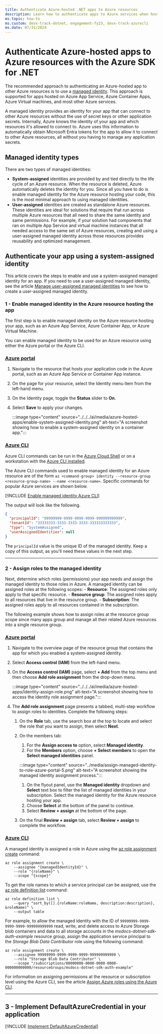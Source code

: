 ```yaml
---
title: Authenticate Azure-hosted .NET apps to Azure resources
description: Learn how to authenticate apps to Azure services when hosted in an Azure compute service like Azure App Service, Azure Functions, or Azure Virtual Machines.
ms.topic: how-to
ms.custom: devx-track-dotnet, engagement-fy23, devx-track-azurecli
ms.date: 07/31/2024
---
```


# Authenticate Azure-hosted apps to Azure resources with the Azure SDK for .NET

The recommended approach to authenticating an Azure-hosted app to other Azure resources is to use a [managed identity](/entra/identity/managed-identities-azure-resources/overview). This approach is supported for apps hosted on Azure App Service, Azure Container Apps, Azure Virtual machines, and most other Azure services.

A managed identity provides an identity for your app that can connect to other Azure resources without the use of secret keys or other application secrets. Internally, Azure knows the identity of your app and which resources it's allowed to connect to. Azure uses this information to automatically obtain Microsoft Entra tokens for the app to allow it to connect to other Azure resources, all without you having to manage any application secrets.

## Managed identity types

There are two types of managed identities:

- **System-assigned** identities are provided by and tied directly to the life cycle of an Azure resource. When the resource is deleted, Azure automatically deletes the identity for you. Since all you have to do is enable managed identity for the Azure resource hosting your code, this is the most minimal approach to using managed identities.
- **User-assigned** identities are created as standalone Azure resources. These identities are ideal for solutions that require that run across multiple Azure resources that all need to share the same identity and same permissions. For example, if your solution had components that ran on multiple App Service and virtual machine instances that all needed access to the same set of Azure resources, creating and using a user-assigned managed identity across those resources provides reusability and optimized management.

## Authenticate your app using a system-assigned identity

This article covers the steps to enable and use a system-assigned managed identity for an app. If you need to use a user-assigned managed identity, see the article [Manage user-assigned managed identities](/entra/identity/managed-identities-azure-resources/how-manage-user-assigned-managed-identities?pivots=identity-mi-methods-azp) to see how to create a user-assigned managed identity.

### 1 - Enable managed identity in the Azure resource hosting the app

The first step is to enable managed identity on the Azure resource hosting your app, such as an Azure App Service, Azure Container App, or Azure Virtual Machine.

You can enable managed identity to be used for an Azure resource using either the Azure portal or the Azure CLI.

### [Azure portal](#tab/azure-portal)

1. Navigate to the resource that hosts your application code in the Azure portal, such as an Azure App Service or Container App instance.
1. On the page for your resource, select the Identity menu item from the left-hand menu.
1. On the Identity page, toggle the **Status** slider to **On**.
1. Select **Save** to apply your changes.

    :::image type="content" source="../../../ai/media/azure-hosted-apps/enable-system-assigned-identity.png" alt-text="A screenshot showing how to enable a system-assigned identity on a container app.":::

### [Azure CLI](#tab/azure-cli)

Azure CLI commands can be run in the [Azure Cloud Shell](https://shell.azure.com) or on a workstation with the [Azure CLI installed](/cli/azure/install-azure-cli).

The Azure CLI commands used to enable managed identity for an Azure resource are of the form `az <command-group> identity --resource-group <resource-group-name> --name <resource-name>`. Specific commands for popular Azure services are shown below.

[!INCLUDE [Enable managed identity Azure CLI](<../includes/enable-managed-identity-azure-cli.md>)]

The output will look like the following.

```json
{
  "principalId": "99999999-9999-9999-9999-999999999999",
  "tenantId": "33333333-3333-3333-3333-333333333333",
  "type": "SystemAssigned",
  "userAssignedIdentities": null
}
```

The `principalId` value is the unique ID of the managed identity. Keep a copy of this output, as you'll need these values in the next step.

---

### 2 - Assign roles to the managed identity

Next, determine which roles (permissions) your app needs and assign the managed identity to those roles in Azure. A managed identity can be assigned roles at the following scopes:
    - **Resource**: The assigned roles only apply to that specific resource.
    - **Resource group**: The assigned roles apply to all resources that live in the resource group.
    - **Subscription**: The assigned roles apply to all resources contained in the subscription.

The following example shows how to assign roles at the resource group scope since many apps group and manage all their related Azure resources into a single resource group.

### [Azure portal](#tab/azure-portal)

1. Navigate to the overview page of the resource group that contains the app for which you enabled a system-assigned identity.
1. Select **Access control (IAM)** from the left-hand menu.
1. On the **Access control (IAM)** page, select **+ Add** from the top menu and then choose **Add role assignment** from the drop-down menu.

    :::image type="content" source="../../../ai/media/azure-hosted-apps/identity-assign-role.png" alt-text="A screenshot showing how to access the identity role assignment page.":::

1. The **Add role assignment** page presents a tabbed, multi-step workflow to assign roles to identities. Complete the following steps:
    1. On the **Role** tab, use the search box at the top to locate and select the role that you want to assign, then select **Next**.
    1. On the members tab:
        1. For the **Assign access to** option, select **Managed identity**.
        1. For the **Members** option, choose **+ Select members** to open the **Select managed identities** panel.

        :::image type="content" source="../media/assign-managed-identity-to-role-azure-portal-5.png" alt-text="A screenshot showing the managed identity assignment process.":::

        1. On the flyout panel, use the **Managed identity** dropdown and **Select** text box to filter the list of managed identities in your subscription. Select the managed identity for the Azure resource hosting your app.
        1. Choose **Select** at the bottom of the panel to continue.
        1. Select **Review + assign** at the bottom of the page.
    1. On the final **Review + assign** tab, select **Review + assign** to complete the workflow.

### [Azure CLI](#tab/azure-cli)

A managed identity is assigned a role in Azure using the [az role assignment create](/cli/azure/role/assignment#az-role-assignment-create) command:

```azurecli
az role assignment create \
    --assignee "{managedIdentityId}" \
    --role "{roleName}" \
    --scope "{scope}"
```

To get the role names to which a service principal can be assigned, use the [az role definition list](/cli/azure/role/definition#az-role-definition-list) command:

```azurecli
az role definition list \
    --query "sort_by([].{roleName:roleName, description:description}, &roleName)" \
    --output table
```

For example, to allow the managed identity with the ID of `99999999-9999-9999-9999-999999999999` read, write, and delete access to Azure Storage blob containers and data to all storage accounts in the *msdocs-dotnet-sdk-auth-example* resource group, assign the application service principal to the *Storage Blob Data Contributor* role using the following command:

```azurecli
az role assignment create \
    --assignee 99999999-9999-9999-9999-999999999999 \
    --role "Storage Blob Data Contributor" \
    --scope "/subscriptions/00000000-0000-0000-0000-000000000000/resourceGroups/msdocs-dotnet-sdk-auth-example"
```

For information on assigning permissions at the resource or subscription level using the Azure CLI, see the article [Assign Azure roles using the Azure CLI](/azure/role-based-access-control/role-assignments-cli).

---

## 3 - Implement DefaultAzureCredential in your application

[!INCLUDE [Implement DefaultAzureCredential](<../includes/implement-defaultazurecredential.md>)]
